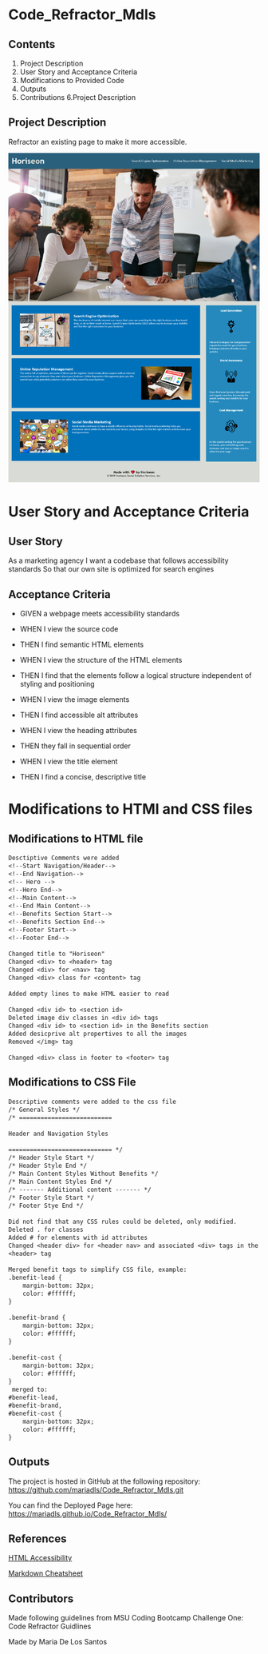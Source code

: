 # Code_Refractor_Mdls

## Contents
1. Project Description
2. User Story and Acceptance Criteria 
3. Modifications to Provided Code
4. Outputs 
5. Contributions
6.Project Description

## Project Description
Refractor an existing page to make it more accessible. 

![Final Page Screenshot](https://github.com/mariadls/Code_Refractor_Mdls/blob/main/assets/images/Final_Page_Screenshot.png?raw=true)

# User Story and Acceptance Criteria  
## User Story
As a marketing agency
I want a codebase that follows accessibility standards
So that our own site is optimized for search engines

## Acceptance Criteria
* GIVEN a webpage meets accessibility standards

* WHEN I view the source code

* THEN I find semantic HTML elements

* WHEN I view the structure of the HTML elements

* THEN I find that the elements follow a logical structure independent of styling and positioning

* WHEN I view the image elements

* THEN I find accessible alt attributes

* WHEN I view the heading attributes

* THEN they fall in sequential order

* WHEN I view the title element

* THEN I find a concise, descriptive title

# Modifications to HTMl and CSS files 

## Modifications to HTML file 

```
Desctiptive Comments were added 
<!--Start Navigation/Header-->
<!--End Navigation-->	 
<!-- Hero -->
<!--Hero End-->	 
<!--Main Content-->
<!--End Main Content-->	 
<!--Benefits Section Start-->
<!--Benefits Section End-->	  
<!--Footer Start-->
<!--Footer End-->

Changed title to "Horiseon"
Changed <div> to <header> tag
Changed <div> for <nav> tag
Changed <div> class for <content> tag 

Added empty lines to make HTML easier to read

Changed <div id> to <section id>
Deleted image div classes in <div id> tags
Changed <div id> to <section id> in the Benefits section 
Added desicprive alt propertives to all the images 
Removed </img> tag

Changed <div> class in footer to <footer> tag
```

## Modifications to CSS File
```
Descriptive comments were added to the css file 
/* General Styles */
/* ==========================	 
  
Header and Navigation Styles	 
  
============================= */
/* Header Style Start */
/* Header Style End */	   
/* Main Content Styles Without Benefits */
/* Main Content Styles End */	 
/* ------- Additional content ------- */
/* Footer Style Start */
/* Footer Stye End */

Did not find that any CSS rules could be deleted, only modified. 
Deleted . for classes 
Added # for elements with id attributes 
Changed <header div> for <header nav> and associated <div> tags in the <header> tag

Merged benefit tags to simplify CSS file, example: 
.benefit-lead {
    margin-bottom: 32px;
    color: #ffffff;
}

.benefit-brand {
    margin-bottom: 32px;
    color: #ffffff;
}

.benefit-cost {
    margin-bottom: 32px;
    color: #ffffff;
}
 merged to: 
#benefit-lead,
#benefit-brand,
#benefit-cost {
    margin-bottom: 32px;
    color: #ffffff;
}

```
## Outputs

The project is hosted in GitHub at the following repository: https://github.com/mariadls/Code_Refractor_Mdls.git

You can find the Deployed Page here: https://mariadls.github.io/Code_Refractor_Mdls/

## References 
[HTML Accessibility](https://developer.mozilla.org/en-US/docs/Learn/Accessibility/HTML")

[Markdown Cheatsheet](https://github.com/adam-p/markdown-here/wiki/Markdown-Cheatsheet')

## Contributors 
Made following guidelines from MSU Coding Bootcamp Challenge One: Code Refractor Guidlines

Made by Maria De Los Santos

